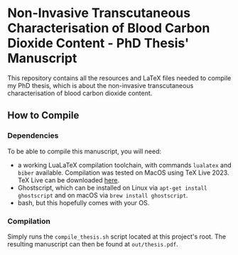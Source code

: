 # Non-Invasive Transcutaneous Characterisation of Blood Carbon Dioxide Content - PhD Thesis' Manuscript

This repository contains all the resources and LaTeX files needed to compile my PhD thesis, which is about the non-invasive transcutaneous characterisation of blood carbon dioxide content.

## How to Compile

### Dependencies

To be able to compile this manuscript, you will need:

  - a working LuaLaTeX compilation toolchain, with commands `lualatex` and `biber` available. Compilation was tested on MacOS using TeX Live 2023. TeX Live can be downloaded [here](https://www.tug.org/texlive/).
  - Ghostscript, which can be installed on Linux via `apt-get install ghostscript` and on macOS via `brew install ghostscript`.
  - bash, but this hopefully comes with your OS.

### Compilation

Simply runs the `compile_thesis.sh` script located at this project's root. The resulting manuscript can then be found at `out/thesis.pdf`.